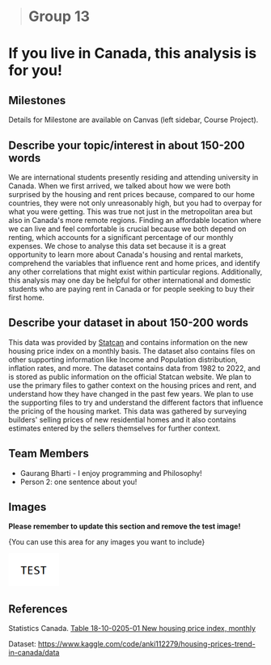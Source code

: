 > # Group 13
# If you live in Canada, this analysis is for you!


## Milestones

Details for Milestone are available on Canvas (left sidebar, Course Project).

## Describe your topic/interest in about 150-200 words

   We are international students presently residing and attending university in Canada. When we first arrived, we talked about how we were both surprised by the housing and rent prices because, compared to our home countries, they were not only unreasonably high, but you had to overpay for what you were getting. This was true not just in the metropolitan area but also in Canada's more remote regions. Finding an affordable location where we can live and feel comfortable is crucial because we both depend on renting, which accounts for a significant percentage of our monthly expenses. We chose to analyse this data set because it is a great opportunity to learn more about Canada's housing and rental markets, comprehend the variables that influence rent and home prices, and identify any other correlations that might exist within particular regions. Additionally, this analysis may one day be helpful for other international and domestic students who are paying rent in Canada or for people seeking to buy their first home.

## Describe your dataset in about 150-200 words

This data was provided by [Statcan](https://www150.statcan.gc.ca/t1/tbl1/en/cv.action?pid=1810020501) and contains information on the new housing price index on a monthly basis. The dataset also contains files on other supporting information like Income and Population distribution, inflation rates, and more. The dataset contains data from 1982 to 2022, and is stored as public information on the official Statcan website. We plan to use the primary files to gather context on the housing prices and rent, and understand how they have changed in the past few years. We plan to use the supporting files to try and understand the different factors that influence the pricing of the housing market. This data was gathered by surveying builders' selling prices of new residential homes and it also contains estimates entered by the sellers themselves for further context. 

## Team Members

- Gaurang Bharti - I enjoy programming and Philosophy!
- Person 2: one sentence about you!

## Images

**Please remember to update this section and remove the test image!**

{You can use this area for any images you want to include}

<img src ="images/test.png" width="100px">

## References

Statistics Canada. [Table 18-10-0205-01  New housing price index, monthly](https://www150.statcan.gc.ca/t1/tbl1/en/tv.action?pid=1810020501)

Dataset: https://www.kaggle.com/code/anki112279/housing-prices-trend-in-canada/data
